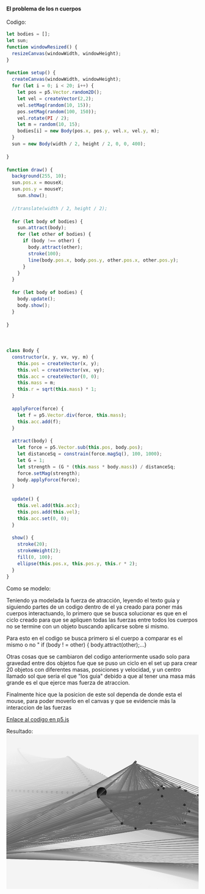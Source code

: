 #### El problema de los n cuerpos

Codigo:

``` js
let bodies = [];
let sun;
function windowResized() {
  resizeCanvas(windowWidth, windowHeight);
}

function setup() {
  createCanvas(windowWidth, windowHeight);
  for (let i = 0; i < 20; i++) {
    let pos = p5.Vector.random2D();
    let vel = createVector(2,2);
    vel.setMag(random(10, 15));
    pos.setMag(random(100, 150));
    vel.rotate(PI / 2);
    let m = random(10, 15);
    bodies[i] = new Body(pos.x, pos.y, vel.x, vel.y, m);
  }
  sun = new Body(width / 2, height / 2, 0, 0, 400);

}

function draw() {
  background(255, 10);
  sun.pos.x = mouseX;
  sun.pos.y = mouseY;
    sun.show();
  
  //translate(width / 2, height / 2);

  for (let body of bodies) {
    sun.attract(body);
    for (let other of bodies) {
      if (body !== other) {
        body.attract(other);
        stroke(100);
        line(body.pos.x, body.pos.y, other.pos.x, other.pos.y);
      }
    }
  }

  for (let body of bodies) {
    body.update();
    body.show();
  }

}



class Body {
  constructor(x, y, vx, vy, m) {
    this.pos = createVector(x, y);
    this.vel = createVector(vx, vy);
    this.acc = createVector(0, 0);
    this.mass = m;
    this.r = sqrt(this.mass) * 1;
  }

  applyForce(force) {
    let f = p5.Vector.div(force, this.mass);
    this.acc.add(f);
  }

  attract(body) {
    let force = p5.Vector.sub(this.pos, body.pos);
    let distanceSq = constrain(force.magSq(), 100, 1000);
    let G = 1;
    let strength = (G * (this.mass * body.mass)) / distanceSq;
    force.setMag(strength);
    body.applyForce(force);
  }

  update() {
    this.vel.add(this.acc);
    this.pos.add(this.vel);
    this.acc.set(0, 0);
  }

  show() {
    stroke(20);
    strokeWeight(2);
    fill(0, 100);
    ellipse(this.pos.x, this.pos.y, this.r * 2);
  }
}
```

Como se modelo:

Teniendo ya modelada la fuerza de atracción, leyendo el texto guia y siguiendo partes de un codigo dentro de el ya creado para poner más cuerpos interactuando, lo primero que se busca solucionar es que en el ciclo creado para que se apliquen todas las fuerzas entre todos los cuerpos no se termine con un objeto buscando aplicarse sobre si mismo.

Para esto en el codigo se busca primero si el cuerpo a comparar es el mismo o no " if (body ! = other) { body.attract(other);...}

Otras cosas que se cambiaron del codigo anteriormente usado solo para gravedad entre dos objetos fue que se puso un ciclo en el set up para crear 20 objetos con diferentes masas, posiciones y velocidad, y un centro llamado sol que seria el que "los guia" debido a que al tener una masa más grande es el que ejerce mas fuerza de atraccion.

Finalmente hice que la posicion de este sol dependa de donde esta el mouse, para poder moverlo en el canvas y que se evidencie más la interaccion de las fuerzas


[Enlace al codigo en p5.js](https://editor.p5js.org/Mafe-Garcia/sketches/WEz-5z88c)

Resultado:
![nbodies](../../../../assets/n-bodiess.png)
